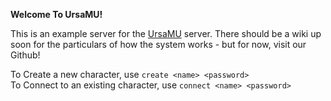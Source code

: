 **Welcome To UrsaMU!**

This is an example server for the [UrsaMU](https://github.com/digibear-io/ursamu/) server. There should be a wiki up soon for the particulars of how the system works - but for now, visit our Github!

To Create a new character, use `create <name> <password>`<br/>
To Connect to an existing character, use `connect <name> <password>`
